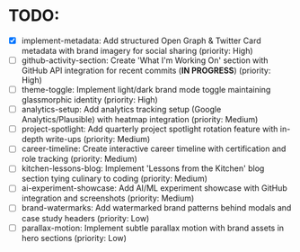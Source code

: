# TODO:

- [x] implement-metadata: Add structured Open Graph & Twitter Card metadata with brand imagery for social sharing (priority: High)
- [ ] github-activity-section: Create 'What I'm Working On' section with GitHub API integration for recent commits (**IN PROGRESS**) (priority: High)
- [ ] theme-toggle: Implement light/dark brand mode toggle maintaining glassmorphic identity (priority: High)
- [ ] analytics-setup: Add analytics tracking setup (Google Analytics/Plausible) with heatmap integration (priority: Medium)
- [ ] project-spotlight: Add quarterly project spotlight rotation feature with in-depth write-ups (priority: Medium)
- [ ] career-timeline: Create interactive career timeline with certification and role tracking (priority: Medium)
- [ ] kitchen-lessons-blog: Implement 'Lessons from the Kitchen' blog section tying culinary to coding (priority: Medium)
- [ ] ai-experiment-showcase: Add AI/ML experiment showcase with GitHub integration and screenshots (priority: Medium)
- [ ] brand-watermarks: Add watermarked brand patterns behind modals and case study headers (priority: Low)
- [ ] parallax-motion: Implement subtle parallax motion with brand assets in hero sections (priority: Low)
